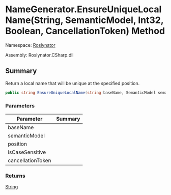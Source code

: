 # NameGenerator\.EnsureUniqueLocalName\(String, SemanticModel, Int32, Boolean, CancellationToken\) Method

Namespace: [Roslynator](../../README.md)

Assembly: Roslynator\.CSharp\.dll

## Summary

Return a local name that will be unique at the specified position\.

```csharp
public string EnsureUniqueLocalName(string baseName, SemanticModel semanticModel, int position, bool isCaseSensitive = true, CancellationToken cancellationToken = default(CancellationToken))
```

### Parameters

| Parameter | Summary |
| --------- | ------- |
| baseName | |
| semanticModel | |
| position | |
| isCaseSensitive | |
| cancellationToken | |

### Returns

[String](https://docs.microsoft.com/en-us/dotnet/api/system.string)


